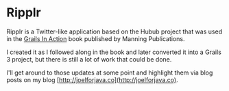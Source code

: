 # Ripplr

Ripplr is a Twitter-like application based on the Hubub project that was used in the [Grails In Action](https://www.manning.com/books/grails-in-action-second-edition)
book published by Manning Publications.

I created it as I followed along in the book and later converted it into a Grails 3 project, but there is still a lot of work that could be done.

I'll get around to those updates at some point and highlight them via blog posts on my blog [http://joelforjava.co](http://joelforjava.co).